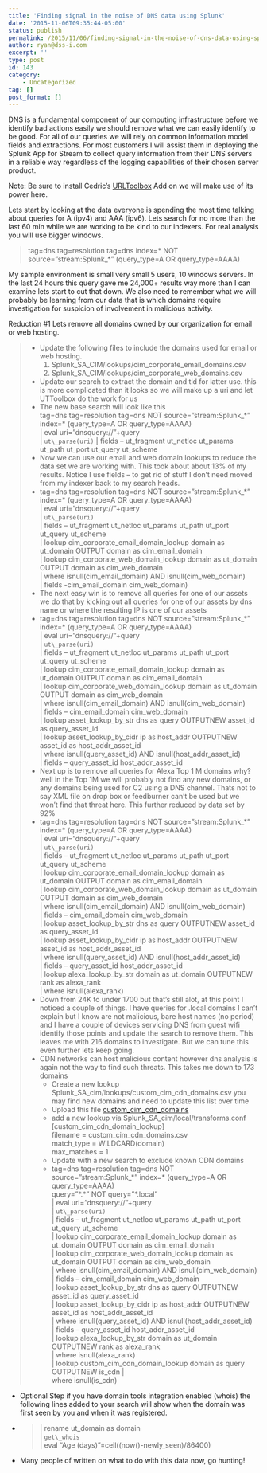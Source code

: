 ```yaml
---
title: 'Finding signal in the noise of DNS data using Splunk'
date: '2015-11-06T09:35:44-05:00'
status: publish
permalink: /2015/11/06/finding-signal-in-the-noise-of-dns-data-using-splunk
author: ryan@dss-i.com
excerpt: ''
type: post
id: 143
category:
    - Uncategorized
tag: []
post_format: []
---
```

DNS is a fundamental component of our computing infrastructure before we identify bad actions easily we should remove what we can easily identify to be good. For all of our queries we will rely on common information model fields and extractions. For most customers I will assist them in deploying the Splunk App for Stream to collect query information from their DNS servers in a reliable way regardless of the logging capabilities of their chosen server product.

Note: Be sure to install Cedric’s [URLToolbox](https://splunkbase.splunk.com/app/2734/) Add on we will make use of its power here.

Lets start by looking at the data everyone is spending the most time talking about queries for A (ipv4) and AAA (ipv6). Lets search for no more than the last 60 min while we are working to be kind to our indexers. For real analysis you will use bigger windows.

> tag=dns tag=resolution tag=dns index=\* NOT source=”stream:Splunk\_\*” (query\_type=A OR query\_type=AAAA)

My sample environment is small very small 5 users, 10 windows servers. In the last 24 hours this query gave me 24,000+ results way more than I can examine lets start to cut that down. We also need to remember what we will probably be learning from our data that is which domains require investigation for suspicion of involvement in malicious activity.

Reduction #1 Lets remove all domains owned by our organization for email or web hosting.

> - Update the following files to include the domains used for email or web hosting. 
>   1. Splunk\_SA\_CIM/lookups/cim\_corporate\_email\_domains.csv
>   2. Splunk\_SA\_CIM/lookups/cim\_corporate\_web\_domains.csv
> - Update our search to extract the domain and tld for latter use. this is more complicated than it looks so we will make up a uri and let UTToolbox do the work for us
> - The new base search will look like this  
>   tag=dns tag=resolution tag=dns NOT source=”stream:Splunk\_\*” index=\* (query\_type=A OR query\_type=AAAA)  
>   | eval uri=”dnsquery://”+query  
>   | `ut\_parse(uri)` | fields – ut\_fragment ut\_netloc ut\_params ut\_path ut\_port ut\_query ut\_scheme
> - Now we can use our email and web domain lookups to reduce the data set we are working with. This took about about 13% of my results. Notice I use fields – to get rid of stuff I don’t need moved from my indexer back to my search heads.
> - tag=dns tag=resolution tag=dns NOT source=”stream:Splunk\_\*” index=\* (query\_type=A OR query\_type=AAAA)  
>   | eval uri=”dnsquery://”+query  
>   | `ut\_parse(uri)`  
>   | fields – ut\_fragment ut\_netloc ut\_params ut\_path ut\_port ut\_query ut\_scheme  
>   | lookup cim\_corporate\_email\_domain\_lookup domain as ut\_domain OUTPUT domain as cim\_email\_domain  
>   | lookup cim\_corporate\_web\_domain\_lookup domain as ut\_domain OUTPUT domain as cim\_web\_domain  
>   | where isnull(cim\_email\_domain) AND isnull(cim\_web\_domain)  
>   | fields -cim\_email\_domain cim\_web\_domain)
> - The next easy win is to remove all queries for one of our assets we do that by kicking out all queries for one of our assets by dns name or where the resulting IP is one of our assets
> - tag=dns tag=resolution tag=dns NOT source=”stream:Splunk\_\*” index=\* (query\_type=A OR query\_type=AAAA)  
>   | eval uri=”dnsquery://”+query  
>   | `ut\_parse(uri)`  
>   | fields – ut\_fragment ut\_netloc ut\_params ut\_path ut\_port ut\_query ut\_scheme  
>   | lookup cim\_corporate\_email\_domain\_lookup domain as ut\_domain OUTPUT domain as cim\_email\_domain  
>   | lookup cim\_corporate\_web\_domain\_lookup domain as ut\_domain OUTPUT domain as cim\_web\_domain  
>   | where isnull(cim\_email\_domain) AND isnull(cim\_web\_domain)  
>   | fields – cim\_email\_domain cim\_web\_domain  
>   | lookup asset\_lookup\_by\_str dns as query OUTPUTNEW asset\_id as query\_asset\_id  
>   | lookup asset\_lookup\_by\_cidr ip as host\_addr OUTPUTNEW asset\_id as host\_addr\_asset\_id  
>   | where isnull(query\_asset\_id) AND isnull(host\_addr\_asset\_id)  
>   | fields – query\_asset\_id host\_addr\_asset\_id
> - Next up is to remove all queries for Alexa Top 1 M domains why? well in the Top 1M we will probably not find any new domains, or any domains being used for C2 using a DNS channel. Thats not to say XML file on drop box or feedburner can’t be used but we won’t find that threat here. This further reduced by data set by 92%
> - tag=dns tag=resolution tag=dns NOT source=”stream:Splunk\_\*” index=\* (query\_type=A OR query\_type=AAAA)  
>   | eval uri=”dnsquery://”+query  
>   | `ut\_parse(uri)`  
>   | fields – ut\_fragment ut\_netloc ut\_params ut\_path ut\_port ut\_query ut\_scheme  
>   | lookup cim\_corporate\_email\_domain\_lookup domain as ut\_domain OUTPUT domain as cim\_email\_domain  
>   | lookup cim\_corporate\_web\_domain\_lookup domain as ut\_domain OUTPUT domain as cim\_web\_domain  
>   | where isnull(cim\_email\_domain) AND isnull(cim\_web\_domain)  
>   | fields – cim\_email\_domain cim\_web\_domain  
>   | lookup asset\_lookup\_by\_str dns as query OUTPUTNEW asset\_id as query\_asset\_id  
>   | lookup asset\_lookup\_by\_cidr ip as host\_addr OUTPUTNEW asset\_id as host\_addr\_asset\_id  
>   | where isnull(query\_asset\_id) AND isnull(host\_addr\_asset\_id)  
>   | fields – query\_asset\_id host\_addr\_asset\_id  
>   | lookup alexa\_lookup\_by\_str domain as ut\_domain OUTPUTNEW rank as alexa\_rank  
>   | where isnull(alexa\_rank)
> - Down from 24K to under 1700 but that’s still alot, at this point I noticed a couple of things. I have queries for .local domains I can’t explain but I know are not malicious, bare host names (no period) and I have a couple of devices servicing DNS from guest wifi identify those points and update the search to remove them. This leaves me with 216 domains to investigate. But we can tune this even further lets keep going.
> - CDN networks can host malicious content however dns analysis is again not the way to find such threats. This takes me down to 173 domains 
>   - Create a new lookup Splunk\_SA\_cim/lookups/custom\_cim\_cdn\_domains.csv you may find new domains and need to update this list over time
>   - Upload this file [custom\_cim\_cdn\_domains](http://www.rfaircloth.com/wp-content/uploads/2015/11/custom_cim_cdn_domains.csv)
>   - add a new lookup via Splunk\_SA\_cim/local/transforms.conf \[custom\_cim\_cdn\_domain\_lookup\]  
>       filename = custom\_cim\_cdn\_domains.csv  
>       match\_type = WILDCARD(domain)  
>       max\_matches = 1
>   - Update with a new search to exclude known CDN domains
>   - tag=dns tag=resolution tag=dns NOT source=”stream:Splunk\_\*” index=\* (query\_type=A OR query\_type=AAAA)  
>       query=”\*.\*” NOT query=”\*.local”  
>       | eval uri=”dnsquery://”+query  
>       | `ut\_parse(uri)`  
>       | fields – ut\_fragment ut\_netloc ut\_params ut\_path ut\_port ut\_query ut\_scheme  
>       | lookup cim\_corporate\_email\_domain\_lookup domain as ut\_domain OUTPUT domain as cim\_email\_domain  
>       | lookup cim\_corporate\_web\_domain\_lookup domain as ut\_domain OUTPUT domain as cim\_web\_domain  
>       | where isnull(cim\_email\_domain) AND isnull(cim\_web\_domain)  
>       | fields – cim\_email\_domain cim\_web\_domain  
>       | lookup asset\_lookup\_by\_str dns as query OUTPUTNEW asset\_id as query\_asset\_id  
>       | lookup asset\_lookup\_by\_cidr ip as host\_addr OUTPUTNEW asset\_id as host\_addr\_asset\_id  
>       | where isnull(query\_asset\_id) AND isnull(host\_addr\_asset\_id)  
>       | fields – query\_asset\_id host\_addr\_asset\_id  
>       | lookup alexa\_lookup\_by\_str domain as ut\_domain OUTPUTNEW rank as alexa\_rank  
>       | where isnull(alexa\_rank)  
>       | lookup custom\_cim\_cdn\_domain\_lookup domain as query OUTPUTNEW is\_cdn |  
>       where isnull(is\_cdn)

- Optional Step if you have domain tools integration enabled (whois) the following lines added to your search will show when the domain was first seen by you and when it was registered.
- > | rename ut\_domain as domain  
  > | `get\_whois`  
  > | eval “Age (days)”=ceil((now()-newly\_seen)/86400)
- Many people of written on what to do with this data now, go hunting!